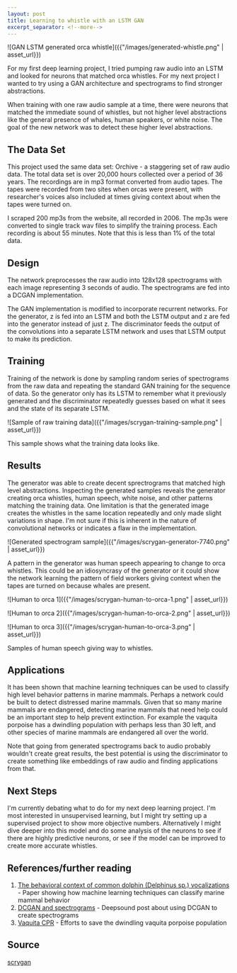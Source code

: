 ```yaml
---
layout: post
title: Learning to whistle with an LSTM GAN
excerpt_separator: <!--more-->
---
```


![GAN LSTM generated orca whistle]({{"/images/generated-whistle.png" | asset_url}})

For my first deep learning project, I tried pumping raw audio into an LSTM and looked for neurons that matched orca whistles.  For my next project I wanted to try using a GAN architecture and spectrograms to find stronger abstractions.

<!--more-->

When training with one raw audio sample at a time, there were neurons that matched the immediate sound of whistles, but not higher level abstractions like the general presence of whales, human speakers, or white noise.  The goal of the new network was to detect these higher level abstractions.

## The Data Set

This project used the same data set: Orchive - a staggering set of raw audio data.  The total data set is over 20,000 hours collected over a period of 36 years.  The recordings are in mp3 format converted from audio tapes.  The tapes were recorded from two sites when orcas were present, with researcher's voices also included at times giving context about when the tapes were turned on.

I scraped 200 mp3s from the website, all recorded in 2006.  The mp3s were converted to single track wav files to simplify the training process.  Each recording is about 55 minutes.  Note that this is less than 1% of the total data.

## Design

The network preprocesses the raw audio into 128x128 spectrograms with each image representing 3 seconds of audio.  The spectrograms are fed into a DCGAN implementation.

The GAN implementation is modified to incorporate recurrent networks.  For the generator, z is fed into an LSTM and both the LSTM output and z are fed into the generator instead of just z.  The discriminator feeds the output of the convolutions into a separate LSTM network and uses that LSTM output to make its prediction.

## Training

Training of the network is done by sampling random series of spectrograms from the raw data and repeating the standard GAN training for the sequence of data.  So the generator only has its LSTM to remember what it previously generated and the discriminator repeatedly guesses based on what it sees and the state of its separate LSTM.

![Sample of raw training data]({{"/images/scrygan-training-sample.png" | asset_url}})

This sample shows what the training data looks like.

## Results

The generator was able to create decent sprectrograms that matched high level abstractions.  Inspecting the generated samples reveals the generator creating orca whistles, human speech, white noise, and other patterns matching the training data.  One limitation is that the generated image creates the whistles in the same location repeatedly and only made slight variations in shape.  I'm not sure if this is inherent in the nature of convolutional networks or indicates a flaw in the implementation.

![Generated spectrogram sample]({{"/images/scrygan-generator-7740.png" | asset_url}})

A pattern in the generator was human speech appearing to change to orca whistles.  This could be an idiosyncrasy of the generator or it could show the network learning the pattern of field workers giving context when the tapes are turned on because whales are present.

![Human to orca 1]({{"/images/scrygan-human-to-orca-1.png" | asset_url}})

![Human to orca 2]({{"/images/scrygan-human-to-orca-2.png" | asset_url}})

![Human to orca 3]({{"/images/scrygan-human-to-orca-3.png" | asset_url}})

Samples of human speech giving way to whistles.

## Applications

It has been shown that machine learning techniques can be used to classify high level behavior patterns in marine mammals.  Perhaps a network could be built to detect distressed marine mammals. Given that so many marine mammals are endangered, detecting marine mammals that need help could be an important step to help prevent extinction.  For example the vaquita porpoise has a dwindling population with perhaps less than 30 left, and other species of marine mammals are endangered all over the world.

Note that going from generated spectrograms back to audio probably wouldn't create great results, the best potential is using the discriminator to create something like embeddings of raw audio and finding applications from that.

## Next Steps

I'm currently debating what to do for my next deep learning project.  I'm most interested in unsupervised learning, but I might try setting up a supervised project to show more objective numbers.  Alternatively I might dive deeper into this model and do some analysis of the neurons to see if there are highly predictive neurons, or see if the model can be improved to create more accurate whistles.

## References/further reading

1. [The behavioral context of common dolphin (Delphinus sp.) vocalizations](onlinelibrary.wiley.com/doi/10.1111/j.1748-7692.2011.00498.x/abstract) - Paper showing how machine learning techniques can classify marine mammal behavior
2. [DCGAN and spectrograms](http://deepsound.io/dcgan_spectrograms.html) - Deepsound post about using DCGAN to create spectrograms
3. [Vaquita CPR](https://www.vaquitacpr.org/) - Efforts to save the dwindling vaquita porpoise population

## Source

[scrygan](https://github.com/michaelwoodson/scrygan)

